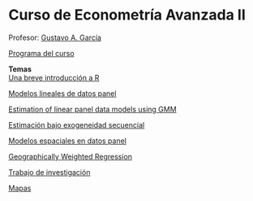 # Curso de Econometría Avanzada II

Profesor: [Gustavo A. García](https://gusgarciacruz.github.io/cv)

[Programa del curso](https://gusgarciacruz.github.io/EconometriaAvanzadaII/EC0310ECONOMETRIAAVANZADA-2025I.pdf)<br>

**Temas**<br>
[Una breve introducción a R](https://gusgarciacruz.github.io/EbookR_introduccion/)

[Modelos lineales de datos panel](https://gusgarciacruz.github.io/EconometriaAvanzadaII/ModelosPanel/ModelosPanel.html)

[Estimation of linear panel data models using GMM](https://gusgarciacruz.github.io/EconometriaAvanzadaII/ModelosPanelGMM/ModelosPanelGMM.html)

[Estimación bajo exogeneidad secuencial](https://gusgarciacruz.github.io/EconometriaAvanzadaII/ExogeneidadSecuencial/ExogeneidadSecuencial.html)

[Modelos espaciales en datos panel](https://gusgarciacruz.github.io/EconometriaAvanzadaII/ModelosPanelEspacial/ModelosPanelEspacial.html)

[Geographically Weighted Regression](https://gusgarciacruz.github.io/EconometriaAvanzadaII/GWR/GWR.html)

[Trabajo de investigación](https://gusgarciacruz.github.io/EconometriaAvanzadaII/TrabajoInvestigacion/Researchwork2025-I.pdf)

[Mapas](https://gusgarciacruz.github.io/EconometriaAvanzadaII/Mapas/)
